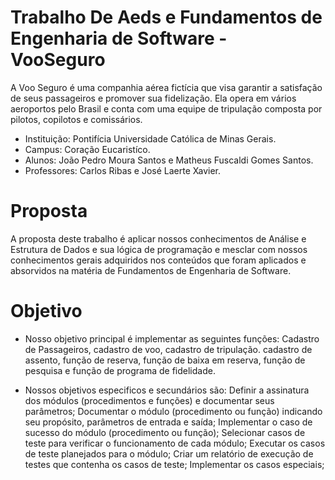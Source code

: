 # Trabalho De Aeds e Fundamentos de Engenharia de Software - VooSeguro
A Voo Seguro é uma companhia aérea fictícia que visa garantir a satisfação de seus passageiros e promover sua fidelização. Ela opera em vários aeroportos pelo Brasil e conta com uma equipe de tripulação composta por pilotos, copilotos e comissários.

* Instituição: Pontifícia Universidade Católica de Minas Gerais.
* Campus: Coração Eucaristíco.
* Alunos: João Pedro Moura Santos e Matheus Fuscaldi Gomes Santos.
* Professores: Carlos Ribas e José Laerte Xavier.

# Proposta
A proposta deste trabalho é aplicar nossos conhecimentos de Análise e Estrutura de Dados e sua lógica de programação e mesclar com nossos conhecimentos gerais adquiridos nos conteúdos que foram aplicados e absorvidos na matéria de Fundamentos de Engenharia de Software.
# Objetivo
* Nosso objetivo principal é implementar as seguintes funções:
 Cadastro de Passageiros, cadastro de voo, cadastro de tripulação. cadastro de assento, função de reserva, função de baixa em reserva, função de pesquisa e função de programa de fidelidade.

* Nossos objetivos especificos e secundários são:
Definir a assinatura dos módulos (procedimentos e funções) e documentar seus parâmetros; 
Documentar o módulo (procedimento ou função) indicando seu propósito, parâmetros de entrada e saída;
Implementar o caso de sucesso do módulo (procedimento ou função);
Selecionar casos de teste para verificar o funcionamento de cada módulo;
Executar os casos de teste planejados para o módulo;
Criar um relatório de execução de testes que contenha os casos de teste;
Implementar os casos especiais;
